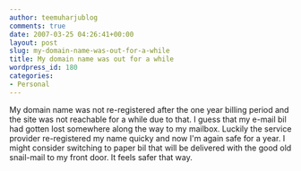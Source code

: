```yaml
---
author: teemuharjublog
comments: true
date: 2007-03-25 04:26:41+00:00
layout: post
slug: my-domain-name-was-out-for-a-while
title: My domain name was out for a while
wordpress_id: 180
categories:
- Personal
---
```


My domain name was not re-registered after the one year billing period and the site was not reachable for a while due to that. I guess that my e-mail bil had gotten lost somewhere along the way to my mailbox. Luckily the service provider re-registered my name quicky and now I'm again safe for a year. I might consider switching to paper bil that will be delivered with the good old snail-mail to my front door. It feels safer that way.
